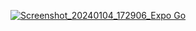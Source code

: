 [![Screenshot_20240104_172906_Expo Go](https://github.com/davidmirza/mrzha-sample-react-native/assets/20176580/840f6c1f-4522-4001-a62b-9211d2fc95c0)](https://www.youtube.com/watch?v=EBhoLxY8lAI)
